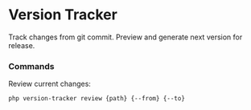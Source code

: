 # Version Tracker

Track changes from git commit. Preview and generate next version for release.

### Commands

Review current changes:

```bash
php version-tracker review {path} {--from} {--to}
```
